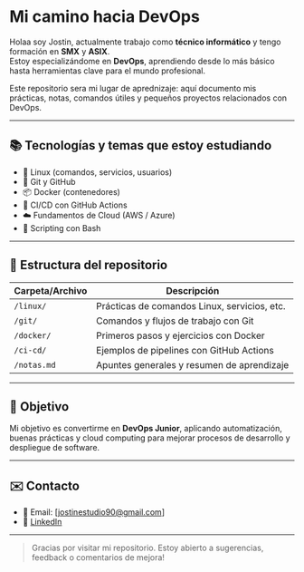 # Mi camino hacia DevOps

Holaa soy Jostin, actualmente trabajo como **técnico informático** y tengo formación en **SMX** y **ASIX**.  
Estoy especializándome en **DevOps**, aprendiendo desde lo más básico hasta herramientas clave para el mundo profesional.

Este repositorio sera mi lugar de aprednizaje: aquí documento mis prácticas, notas, comandos útiles y pequeños proyectos relacionados con DevOps.

---

## 📚 Tecnologías y temas que estoy estudiando

- 🔧 Linux (comandos, servicios, usuarios)
- 🧠 Git y GitHub
- 📦 Docker (contenedores)
- 🔁 CI/CD con GitHub Actions
- ☁️ Fundamentos de Cloud (AWS / Azure)
- 📝 Scripting con Bash

---

## 📁 Estructura del repositorio

| Carpeta/Archivo     | Descripción                                  |
|---------------------|----------------------------------------------|
| `/linux/`           | Prácticas de comandos Linux, servicios, etc. |
| `/git/`             | Comandos y flujos de trabajo con Git         |
| `/docker/`          | Primeros pasos y ejercicios con Docker       |
| `/ci-cd/`           | Ejemplos de pipelines con GitHub Actions     |
| `/notas.md`         | Apuntes generales y resumen de aprendizaje   |

---

## 🎯 Objetivo

Mi objetivo es convertirme en **DevOps Junior**, aplicando automatización, buenas prácticas y cloud computing para mejorar procesos de desarrollo y despliegue de software.

---

## ✉️ Contacto

- 📧 Email: [jostinestudio90@gmail.com]
- 💼 [LinkedIn](https://www.linkedin.com/in/tuusuario)

---

> Gracias por visitar mi repositorio. Estoy abierto a sugerencias, feedback o comentarios de mejora!

